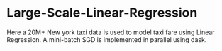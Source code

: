 # Large-Scale-Linear-Regression
Here a 20M+ New york taxi data is used to model taxi fare using Linear Regression. A mini-batch SGD is implemented in parallel using dask.
